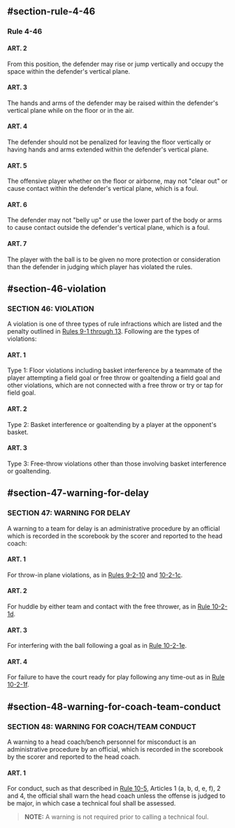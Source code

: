 <!-- Section: Rule 4-46 -->

## #section-rule-4-46

### Rule 4-46

#### ART. 2

From this position, the defender may rise or jump vertically and occupy the space within the defender's vertical plane.

#### ART. 3

The hands and arms of the defender may be raised within the defender's vertical plane while on the floor or in the air.

#### ART. 4

The defender should not be penalized for leaving the floor vertically or having hands and arms extended within the defender's vertical plane.

#### ART. 5

The offensive player whether on the floor or airborne, may not "clear out" or cause contact within the defender's vertical plane, which is a foul.

#### ART. 6

The defender may not "belly up" or use the lower part of the body or arms to cause contact outside the defender's vertical plane, which is a foul.

#### ART. 7

The player with the ball is to be given no more protection or consideration than the defender in judging which player has violated the rules.

<!-- Section: Violations -->

## #section-46-violation

### SECTION 46: VIOLATION

A violation is one of three types of rule infractions which are listed and the penalty outlined in [Rules 9-1 through 13](#section-9-1-through-13). Following are the types of violations:

#### ART. 1

Type 1: Floor violations including basket interference by a teammate of the player attempting a field goal or free throw or goaltending a field goal and other violations, which are not connected with a free throw or try or tap for field goal.

#### ART. 2

Type 2: Basket interference or goaltending by a player at the opponent's basket.

#### ART. 3

Type 3: Free-throw violations other than those involving basket interference or goaltending.

<!-- Section: Warning for Delay -->

## #section-47-warning-for-delay

### SECTION 47: WARNING FOR DELAY

A warning to a team for delay is an administrative procedure by an official which is recorded in the scorebook by the scorer and reported to the head coach:

#### ART. 1

For throw-in plane violations, as in [Rules 9-2-10](#rule-9-2-10) and [10-2-1c](#rule-10-2-1c).

#### ART. 2

For huddle by either team and contact with the free thrower, as in [Rule 10-2-1d](#rule-10-2-1d).

#### ART. 3

For interfering with the ball following a goal as in [Rule 10-2-1e](#rule-10-2-1e).

#### ART. 4

For failure to have the court ready for play following any time-out as in [Rule 10-2-1f](#rule-10-2-1f).

<!-- Section: Warning for Coach/Team Conduct -->

## #section-48-warning-for-coach-team-conduct

### SECTION 48: WARNING FOR COACH/TEAM CONDUCT

A warning to a head coach/bench personnel for misconduct is an administrative procedure by an official, which is recorded in the scorebook by the scorer and reported to the head coach.

#### ART. 1

For conduct, such as that described in [Rule 10-5](#rule-10-5), Articles 1 (a, b, d, e, f), 2 and 4, the official shall warn the head coach unless the offense is judged to be major, in which case a technical foul shall be assessed.

> **NOTE:** A warning is not required prior to calling a technical foul.
